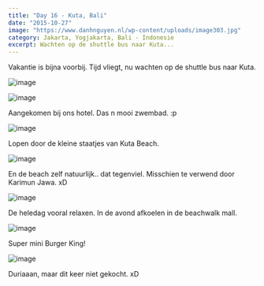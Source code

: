 ```yaml
---
title: "Day 16 - Kuta, Bali"
date: "2015-10-27"
image: "https://www.danhnguyen.nl/wp-content/uploads/image303.jpg"
category: Jakarta, Yogjakarta, Bali - Indonesie
excerpt: Wachten op de shuttle bus naar Kuta...
---
```


Vakantie is bijna voorbij. Tijd vliegt, nu wachten op de shuttle bus naar Kuta.

![image](https://www.danhnguyen.nl/wp-content/uploads//image298-1024x576.jpg)

![image](https://www.danhnguyen.nl/wp-content/uploads//image303-1024x576.jpg)

Aangekomen bij ons hotel. Das n mooi zwembad. :p

![image](https://www.danhnguyen.nl/wp-content/uploads//image301-1024x576.jpg)

Lopen door de kleine staatjes van Kuta Beach.

![image](https://www.danhnguyen.nl/wp-content/uploads//image302-1024x576.jpg)

En de beach zelf natuurlijk.. dat tegenviel. Misschien te verwend door Karimun Jawa. xD

![image](https://www.danhnguyen.nl/wp-content/uploads//image305-1024x576.jpg)

De heledag vooral relaxen. In de avond afkoelen in de beachwalk mall.

![image](https://www.danhnguyen.nl/wp-content/uploads//image304-1024x576.jpg)

Super mini Burger King!

![image](https://www.danhnguyen.nl/wp-content/uploads//image322-1024x576.jpg)

Duriaaan, maar dit keer niet gekocht. xD
